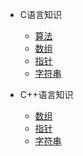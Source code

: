 - C语言知识

  - [算法](算法.md)
  - [数组](数组.md)
  - [指针](指针.md)
  - [字符串](字符串.md)
 

- C++语言知识

  - [数组](数组.md)
  - [指针](指针.md)
  - [字符串](字符串.md)